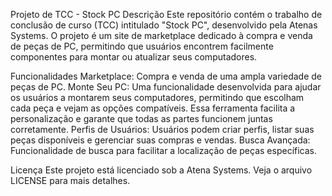 Projeto de TCC - Stock PC
Descrição
Este repositório contém o trabalho de conclusão de curso (TCC) intitulado "Stock PC", desenvolvido pela Atenas Systems. O projeto é um site de marketplace dedicado à compra e venda de peças de PC, permitindo que usuários encontrem facilmente componentes para montar ou atualizar seus computadores.

Funcionalidades
Marketplace: Compra e venda de uma ampla variedade de peças de PC.
Monte Seu PC: Uma funcionalidade desenvolvida para ajudar os usuários a montarem seus computadores, permitindo que escolham cada peça e vejam as opções compatíveis. Essa ferramenta facilita a personalização e garante que todas as partes funcionem juntas corretamente.
Perfis de Usuários: Usuários podem criar perfis, listar suas peças disponíveis e gerenciar suas compras e vendas.
Busca Avançada: Funcionalidade de busca para facilitar a localização de peças específicas.

Licença
Este projeto está licenciado sob a Atena Systems. Veja o arquivo LICENSE para mais detalhes.
